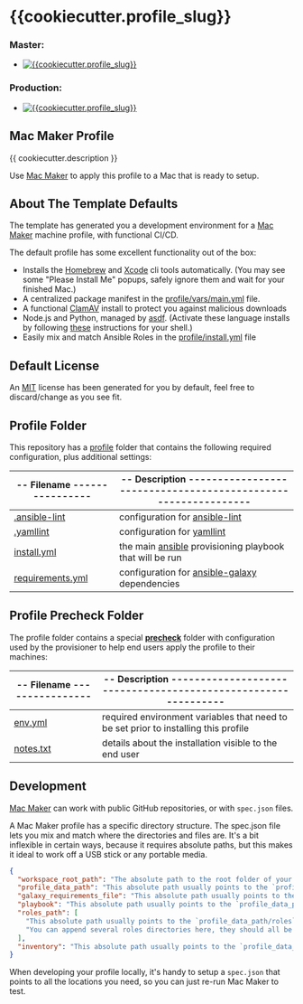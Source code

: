 # {{cookiecutter.profile_slug}}

### Master:
- [![{{cookiecutter.profile_slug}}](https://github.com/{{cookiecutter.github_handle}}/{{cookiecutter.profile_slug}}/actions/workflows/push.yml/badge.svg?branch=master)](https://github.com/{{cookiecutter.github_handle}}/{{cookiecutter.profile_slug}}/actions/workflows/push.yml)

### Production:
- [![{{cookiecutter.profile_slug}}](https://github.com/{{cookiecutter.github_handle}}/{{cookiecutter.profile_slug}}/actions/workflows/push.yml/badge.svg?branch=production)](https://github.com/{{cookiecutter.github_handle}}/{{cookiecutter.profile_slug}}/actions/workflows/push.yml)

## Mac Maker Profile

{{ cookiecutter.description }}

Use [Mac Maker](https://github.com/osx-provisioner/mac_maker) to apply this profile to a Mac that is ready to setup.

## About The Template Defaults

The template has generated you a development environment for a [Mac Maker](https://github.com/osx-provisioner/mac_maker.git) machine profile, with functional CI/CD.

The default profile has some excellent functionality out of the box:
- Installs the [Homebrew](https://brew.sh/) and [Xcode](https://developer.apple.com/xcode/) cli tools automatically. (You may see some "Please Install Me" popups, safely ignore them and wait for your finished Mac.)
- A centralized package manifest in the [profile/vars/main.yml](./profile/vars/main.yml) file.
- A functional [ClamAV](https://github.com/Cisco-Talos/clamav) install to protect you against malicious downloads
- Node.js and Python, managed by [asdf](https://asdf-vm.com/#/). (Activate these language installs by following [these](https://asdf-vm.com/#/core-manage-asdf) instructions for your shell.)
- Easily mix and match Ansible Roles in the [profile/install.yml](./profile/install.yml) file

## Default License

An [MIT](LICENSE) license has been generated for you by default, feel free to discard/change as you see fit.

## Profile Folder

This repository has a [profile](profile) folder that contains the following required configuration, plus additional settings:
                                                                
| -- Filename ----------------| -- Description -------------------------------------------------------------- |
|-----------------------------|-------------------------------------------------------------------------------|
| [.ansible-lint](profile/.ansible-lint)       | configuration for [ansible-lint](https://ansible-lint.readthedocs.io/en/latest/)    |
| [.yamllint](profile/.yamllint)               | configuration for [yamllint](https://yamllint.readthedocs.io/en/stable/)            |
| [install.yml](profile/install.yml)           | the main [ansible](https://ansible.com) provisioning playbook that will be run      |
| [requirements.yml](profile/requirements.yml) | configuration for [ansible-galaxy](https://galaxy.ansible.com/docs/using/installing.html#installing-multiple-roles-from-a-file) dependencies |

## Profile Precheck Folder

The profile folder contains a special [__precheck__](profile/__precheck__) folder with configuration used by the provisioner to help end users apply the profile to their machines:

| -- Filename ----------------| -- Description -------------------------------------------------------------- |
|-----------------------------|-------------------------------------------------------------------------------|
| [env.yml](profile/__precheck__/env.yml)      | required environment variables that need to be set prior to installing this profile |
| [notes.txt](profile/__precheck__/notes.txt)  | details about the installation visible to the end user                              |

## Development

[Mac Maker](https://github.com/osx-provisioner/mac_maker) can work with public GitHub repositories, or with `spec.json` files.

A Mac Maker profile has a specific directory structure. The spec.json file lets you mix and match where the directories and files are. It's a bit inflexible in certain ways, because it requires absolute paths, but this makes it ideal to work off a USB stick or any portable media.

```json
{
  "workspace_root_path": "The absolute path to the root folder of your cloned profile repository.",
  "profile_data_path": "This absolute path usually points to the `profile` folder inside your profile repository.",
  "galaxy_requirements_file": "This absolute path usually points to the `profile_data_path/requirements.yml` file inside your profile repository.",
  "playbook": "This absolute path usually points to the `profile_data_path/install.yml` file inside your profile repository.",
  "roles_path": [
    "This absolute path usually points to the `profile_data_path/roles` folder inside your profile repository.",
    "You can append several roles directories here, they should all be absolute paths."
  ],
  "inventory": "This absolute path usually points to the `profile_data_path/inventory` file inside your repository."
}
```

When developing your profile locally, it's handy to setup a `spec.json` that points to all the locations you need, so you can just re-run Mac Maker to test.
